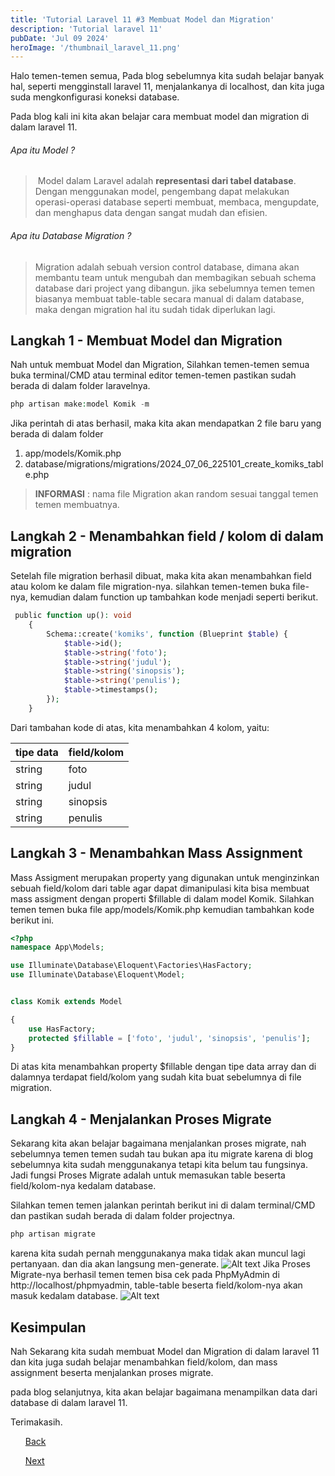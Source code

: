 ```yaml
---
title: 'Tutorial Laravel 11 #3 Membuat Model dan Migration'
description: 'Tutorial laravel 11'
pubDate: 'Jul 09 2024'
heroImage: '/thumbnail_laravel_11.png'
---
```


 Halo temen-temen semua, Pada blog sebelumnya kita sudah belajar banyak hal, seperti mengginstall laravel 11, menjalankanya di localhost, dan kita juga suda mengkonfigurasi koneksi database.

Pada blog kali ini kita akan belajar cara membuat model dan migration di dalam laravel 11.
###### Apa itu Model ? #####
>  Model dalam Laravel adalah **representasi dari tabel database**. Dengan menggunakan model, pengembang dapat melakukan operasi-operasi database seperti membuat, membaca, mengupdate, dan menghapus data dengan sangat mudah dan efisien.
###### Apa itu Database Migration ?
> Migration adalah sebuah version control database, dimana akan membantu team untuk mengubah dan membagikan sebuah schema database dari project yang dibangun. jika sebelumnya temen temen biasanya membuat table-table secara manual di dalam database, maka dengan migration hal itu sudah tidak diperlukan lagi.

## Langkah 1 - Membuat Model dan Migration
Nah untuk membuat Model dan Migration, Silahkan temen-temen semua buka terminal/CMD atau terminal editor temen-temen pastikan sudah berada di dalam folder laravelnya.
```php
php artisan make:model Komik -m
```
Jika perintah di atas berhasil, maka kita akan mendapatkan 2 file baru yang berada di dalam folder
1. app/models/Komik.php
2. database/migrations/migrations/2024_07_06_225101_create_komiks_table.php

> **INFORMASI** : nama file Migration akan random sesuai tanggal temen temen membuatnya.

## Langkah 2 - Menambahkan field / kolom di dalam migration
Setelah file migration berhasil dibuat, maka kita akan menambahkan field atau kolom ke dalam file migration-nya. silahkan temen-temen buka file-nya, kemudian dalam function up tambahkan kode menjadi seperti berikut.
```php
 public function up(): void
    {
        Schema::create('komiks', function (Blueprint $table) {
            $table->id();
            $table->string('foto');
            $table->string('judul');
            $table->string('sinopsis');
            $table->string('penulis');
            $table->timestamps();
        });
    }
```
Dari tambahan kode di atas, kita menambahkan 4 kolom, yaitu:

| tipe data | field/kolom |
| --------- | ----------- |
| string    | foto        |
| string    | judul       |
| string    | sinopsis    |
| string    | penulis     |
## Langkah 3 - Menambahkan Mass Assignment
Mass Assigment merupakan property yang digunakan untuk menginzinkan sebuah field/kolom dari table agar dapat dimanipulasi kita bisa membuat mass assigment dengan properti $fillable di dalam model Komik. Silahkan temen temen buka file app/models/Komik.php kemudian tambahkan kode berikut ini.
```php
<?php
namespace App\Models;

use Illuminate\Database\Eloquent\Factories\HasFactory;
use Illuminate\Database\Eloquent\Model;


class Komik extends Model

{
    use HasFactory;
    protected $fillable = ['foto', 'judul', 'sinopsis', 'penulis'];
}
```
Di atas kita menambahkan property $fillable dengan tipe data array dan di dalamnya terdapat field/kolom yang sudah kita buat sebelumnya di file migration.

## Langkah 4 - Menjalankan Proses Migrate
Sekarang kita akan belajar bagaimana menjalankan proses migrate, nah sebelumnya temen temen sudah tau bukan apa itu migrate karena di blog sebelumnya kita sudah menggunakanya tetapi kita belum tau fungsinya. Jadi fungsi Proses Migrate adalah untuk memasukan table beserta field/kolom-nya kedalam database.

Silahkan temen temen jalankan perintah berikut ini di dalam terminal/CMD dan pastikan sudah berada di dalam folder projectnya.
```php
php artisan migrate
```
karena kita sudah pernah menggunakanya maka tidak akan muncul lagi pertanyaan. dan dia akan langsung men-generate.
![Alt text](/tutorial-laravel-11-3/migrate.png)
Jika Proses Migrate-nya berhasil temen temen bisa cek pada PhpMyAdmin di http://localhost/phpmyadmin, table-table beserta field/kolom-nya akan masuk kedalam database.
![Alt text](/tutorial-laravel-11-3/dtbe-migrate.png)

## Kesimpulan
Nah Sekarang kita sudah membuat Model dan Migration di dalam laravel 11 dan kita juga sudah belajar menambahkan field/kolom, dan mass assignment beserta menjalankan proses migrate.

pada blog selanjutnya, kita akan belajar bagaimana menampilkan data dari database di dalam laravel 11.

Terimakasih.

<div class="link">
  <ul class="left">
    <a href="/blog/tutorial-laravel-11-2-cara-menginstal-dan-menjalankan-laravel-11">Back</a>
  </ul>
  <ul class="right">
    <a href="/blog/tutorial-laravel-11-4-menampilkan-data-dari-database">Next</a>
  </ul>
</div>